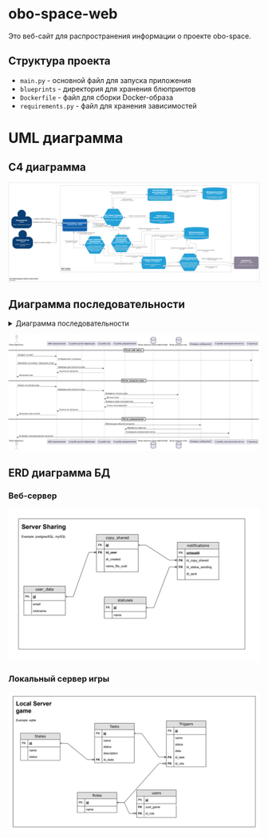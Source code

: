 # obo-space-web
Это веб-сайт для распространения информации о проекте obo-space.

## Структура проекта

- `main.py` - основной файл для запуска приложения
- `blueprints` - директория для хранения блюпринтов
- `Dockerfile` - файл для сборки Docker-образа
- `requirements.py` - файл для хранения зависимостей

# UML диаграмма

## C4 диаграмма
![C4 диаграмма](resource_readme/c4/IvanovAndrey_C4.png)

## Диаграмма последовательности
<details>
<summary>Диаграмма последовательности</summary>

```plantuml
@startuml
actor Пользователь
participant "Веб-приложение" as Web
participant "Служба аутентификации" as Auth
participant "Служба игр" as Game
participant "Служба уведомлений" as Notify
database "База данных пользователей" as UserDB
database "База данных игр" as GameDB
queue "Очередь сообщений" as MQ
participant "Служба электронной почты" as Email

== Поток веб сайта ==
Пользователь -> Web: Заходит на сайт
Web --> Страница: Отображение страницы

Пользователь -> Web: Нажимает на кнопку "Загрузить игру" 
Web -> Game: Проверка доступности игры
Game --> Web: Ссылка на загрузку
Web --> Пользователь: Загрузка игры

== Поток загрузки игры ==
Пользователь -> Web: Запрос на копию игры
Web -> Game: Проверка доступности игры
Game -> GameDB: Проверка статуса игры
GameDB --> Game: Детали игры
Game -> UserDB: Проверка прав пользователя
UserDB --> Game: Статус пользователя
Game --> Web: Ссылка на загрузку
Web --> Пользователь: Загрузка игры начата

== Поток уведомлений ==
Game -> MQ: Публикация события загрузки
MQ -> Notify: Обработка события
Notify -> Email: Генерация электронной почты
Email -> Пользователь: Отправка подтверждения загрузки

@enduml

```
</details>

![Диаграмма последовательности](image.png)

## ERD диаграмма БД
### Веб-сервер
![ERD диаграмма](resource_readme/erd/web-server.png)

### Локальный сервер игры
![ERD диаграмма](resource_readme/erd/localserver.png)

